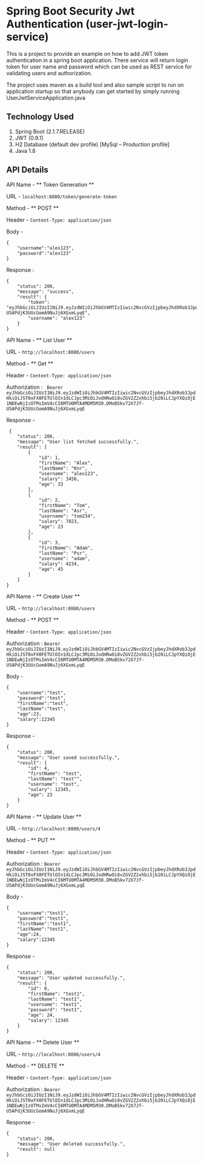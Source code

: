 # Spring Boot Security Jwt Authentication (user-jwt-login-service)
This is a project to provide an example on how to add JWT token authentication in a spring boot application. There service will return login token for user name and password which can be used as REST service for validating users and authorization.


The project uses maven as a build tool and also sample script to run on application startup so that anybody can get started by simply running UserJwtServiceApplication.java
 
## Technology Used

 1. Spring Boot (2.1.7.RELEASE)
 2. JWT (0.9.1)
 3. H2 Database (default dev profile) [MySql – Production profile]
 4. Java 1.8


## API Details
API Name  - ** Token Generation **

URL - `` localhost:8080/token/generate-token ``

Method - ** POST **

Header - ```Content-Type: application/json```

Body -

	{
		"username":"alex123",
		"password":"alex123"
	}

Response :

	{
	    "status": 200,
	    "message": "success",
	    "result": {
	        "token": "eyJhbGciOiJIUzI1NiJ9.eyJzdWIiOiJhbGV4MTIzIiwic2NvcGVzIjpbeyJhdXRob3JpdHkiOiJST0xFX0FETUlOIn1dLCJpc3MiOiJodHRwOi8vZGV2Z2xhbi5jb20iLCJpYXQiOjE1NDEwNjIzOTMsImV4cCI6MTU0MTA4MDM5M30.DMoB5kv72X7Jf-U5APdjK3UUcGomA9NuJj6XGxmLyqE",
	        "username": "alex123"
	    }
	}
	
API Name  - ** List User **

URL - `` http://localhost:8080/users ``

Method - ** Get **

Header - ```Content-Type: application/json```

Authorization : ``` Bearer eyJhbGciOiJIUzI1NiJ9.eyJzdWIiOiJhbGV4MTIzIiwic2NvcGVzIjpbeyJhdXRob3JpdHkiOiJST0xFX0FETUlOIn1dLCJpc3MiOiJodHRwOi8vZGV2Z2xhbi5jb20iLCJpYXQiOjE1NDEwNjIzOTMsImV4cCI6MTU0MTA4MDM5M30.DMoB5kv72X7Jf-U5APdjK3UUcGomA9NuJj6XGxmLyqE```
    
Response -

	 {
	    "status": 200,
	    "message": "User list fetched successfully.",
	    "result": [
	        {
	            "id": 1,
	            "firstName": "Alex",
	            "lastName": "Knr",
	            "username": "alex123",
	            "salary": 3456,
	            "age": 33
	        },
	        {
	            "id": 2,
	            "firstName": "Tom",
	            "lastName": "Asr",
	            "username": "tom234",
	            "salary": 7823,
	            "age": 23
	        },
	        {
	            "id": 3,
	            "firstName": "Adam",
	            "lastName": "Psr",
	            "username": "adam",
	            "salary": 4234,
	            "age": 45
	        }
	    ]
	}

API Name  - ** Create User **

URL - `` http://localhost:8080/users ``

Method - ** POST **

Header - ```Content-Type: application/json```

Authorization : ``` Bearer eyJhbGciOiJIUzI1NiJ9.eyJzdWIiOiJhbGV4MTIzIiwic2NvcGVzIjpbeyJhdXRob3JpdHkiOiJST0xFX0FETUlOIn1dLCJpc3MiOiJodHRwOi8vZGV2Z2xhbi5jb20iLCJpYXQiOjE1NDEwNjIzOTMsImV4cCI6MTU0MTA4MDM5M30.DMoB5kv72X7Jf-U5APdjK3UUcGomA9NuJj6XGxmLyqE ```

Body -

	{
		"username":"test",
		"password":"test",
		"firstName":"test",
		"lastName":"test",
		"age":23,
		"salary":12345
	}

Response -

	{
	    "status": 200,
	    "message": "User saved successfully.",
	    "result": {
	        "id": 4,
	        "firstName": "test",
	        "lastName": "test"",
	        "username": "test",
	        "salary": 12345,
	        "age": 23
	    }
	}


API Name  - ** Update User **

URL - `` http://localhost:8080/users/4 ``

Method - ** PUT **

Header - ```Content-Type: application/json```

Authorization : ``` Bearer eyJhbGciOiJIUzI1NiJ9.eyJzdWIiOiJhbGV4MTIzIiwic2NvcGVzIjpbeyJhdXRob3JpdHkiOiJST0xFX0FETUlOIn1dLCJpc3MiOiJodHRwOi8vZGV2Z2xhbi5jb20iLCJpYXQiOjE1NDEwNjIzOTMsImV4cCI6MTU0MTA4MDM5M30.DMoB5kv72X7Jf-U5APdjK3UUcGomA9NuJj6XGxmLyqE ```

Body -

	{
		"username":"test1",
		"password":"test1",
		"firstName":"test1",
		"lastName":"test1",
		"age":24,
		"salary":12345
	}

Response -

	{
	    "status": 200,
	    "message": "User updated successfully.",
	    "result": {
	        "id": 0,
	        "firstName": "test1",
	        "lastName": "test1",
	        "username": "test1",
	        "password": "test1",
	        "age": 24,
	        "salary": 12345
	    }
	}
	

API Name  - ** Delete User **

URL - `` http://localhost:8080/users/4 ``

Method - ** DELETE **

Header - ```Content-Type: application/json```

Authorization : ``` Bearer eyJhbGciOiJIUzI1NiJ9.eyJzdWIiOiJhbGV4MTIzIiwic2NvcGVzIjpbeyJhdXRob3JpdHkiOiJST0xFX0FETUlOIn1dLCJpc3MiOiJodHRwOi8vZGV2Z2xhbi5jb20iLCJpYXQiOjE1NDEwNjIzOTMsImV4cCI6MTU0MTA4MDM5M30.DMoB5kv72X7Jf-U5APdjK3UUcGomA9NuJj6XGxmLyqE ```

Response -

	{
	    "status": 200,
	    "message": "User deleted successfully.",
	    "result": null
	}